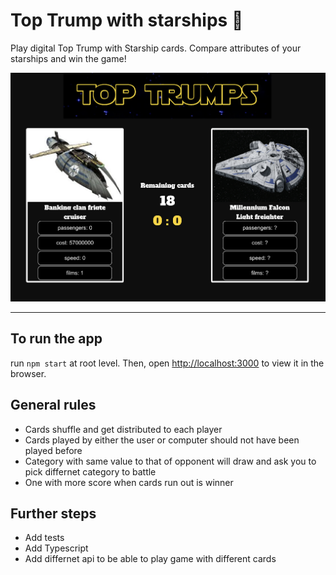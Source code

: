 # Top Trump with starships :space_invader:

Play digital Top Trump with Starship cards. Compare attributes of your starships and win the game!

![alt app](./screenshot.png)

---

## To run the app

run `npm start` at root level. Then, open [http://localhost:3000](http://localhost:3000) to view it in the browser.

## General rules

- Cards shuffle and get distributed to each player
- Cards played by either the user or computer should not have been played before
- Category with same value to that of opponent will draw and ask you to pick differnet category to battle
- One with more score when cards run out is winner

## Further steps

- Add tests
- Add Typescript
- Add differnet api to be able to play game with different cards
